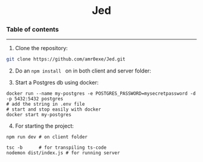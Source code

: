 <h1 align="center">Jed</h1>

### Table of contents
---

1. Clone the repository:
``` bash
git clone https://github.com/amr0exe/Jed.git
```
2. Do an ```npm install ``` on in both client and server folder:

3. Start a Postgres db using docker:
```
docker run --name my-postgres -e POSTGRES_PASSWORD=mysecretpassword -d -p 5432:5432 postgres
# add the string in .env file
# start and stop easily with docker
docker start my-postgres
```
4. For starting the project:
```
npm run dev # on client folder

tsc -b      # for transpiling ts-code
nodemon dist/index.js # for running server 
```
